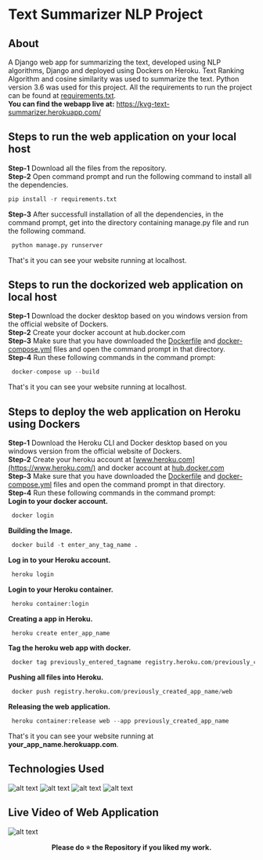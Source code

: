 # Text Summarizer NLP Project
## About
A Django web app for summarizing the text, developed using NLP algorithms, Django and deployed using Dockers on Heroku. Text Ranking Algorithm and cosine similarity was used to summarize the text. Python version 3.6 was used for this project. All the requirements to run the project can be found at [requirements.txt](https://github.com/venugopalkadamba/SMS-Spam-Detector-WebApp/blob/master/requirements.txt).
<br>
<b>You can find the webapp live at:</b> https://kvg-text-summarizer.herokuapp.com/ <br>

## Steps to run the web application on your local host
**Step-1** Download all the files from the repository.<br>
**Step-2** Open command prompt and run the following command to install all the dependencies.<br>
```python
pip install -r requirements.txt
``` 
**Step-3** After successfull installation of all the dependencies, in the command prompt, get into the directory containing manage.py file and run the following command.<br>
```python
 python manage.py runserver
```
That's it you can see your website running at localhost.

## Steps to run the dockorized web application on local host
**Step-1** Download the docker desktop based on you windows version from the official website of Dockers.<br>
**Step-2** Create your docker account at hub.docker.com<br>
**Step-3** Make sure that you have downloaded the [Dockerfile]() and [docker-compose.yml]() files and open the command prompt in that directory.<br>
**Step-4** Run these following commands in the command prompt:<br>
```python
 docker-compose up --build
```
That's it you can see your website running at localhost.

## Steps to deploy the web application on Heroku using Dockers
**Step-1** Download the Heroku CLI and Docker desktop based on you windows version from the official website of Dockers.<br>
**Step-2** Create your heroku account at [www.heroku.com](https://www.heroku.com/) and docker account at [hub.docker.com](https://hub.docker.com/)<br>
**Step-3** Make sure that you have downloaded the [Dockerfile](https://github.com/venugopalkadamba/Text_Summarizer_NLP_Project/blob/master/Dockerfile) and [docker-compose.yml](https://github.com/venugopalkadamba/Text_Summarizer_NLP_Project/blob/master/docker-compose.yml) files and open the command prompt in that directory.<br>
**Step-4** Run these following commands in the command prompt:<br>
<b>Login to your docker account.</b><br>

```python
 docker login
```
<b>Building the Image.</b>
<br>

```python
 docker build -t enter_any_tag_name .
```
<b>Log in to your Heroku account.</b><br>

```python
 heroku login
```
<b>Login to your Heroku container.</b><br>

```python
 heroku container:login
```
<b>Creating a app in Heroku.</b><br>

```python
 heroku create enter_app_name
```
<b>Tag the heroku web app with docker.</b><br>

```python
 docker tag previously_entered_tagname registry.heroku.com/previously_created_app_name/web
```
<b>Pushing all files into Heroku.</b><br>

```python
 docker push registry.heroku.com/previously_created_app_name/web
```
<b>Releasing the web application.</b><br>

```python
 heroku container:release web --app previously_created_app_name
```
That's it you can see your website running at <b>your_app_name.herokuapp.com</b>.

## Technologies Used
![alt text](https://github.com/venugopalkadamba/Text_Summarizer_NLP_Project/blob/master/README_assets/docker.jpg)
![alt text](https://github.com/venugopalkadamba/Text_Summarizer_NLP_Project/blob/master/README_assets/heroku.jpg)
![alt text](https://github.com/venugopalkadamba/Text_Summarizer_NLP_Project/blob/master/README_assets/NLP.jpg)
![alt text](https://github.com/venugopalkadamba/Text_Summarizer_NLP_Project/blob/master/README_assets/beautiful_soup.jpg)

## Live Video of Web Application
![alt text](https://github.com/venugopalkadamba/Text_Summarizer_NLP_Project/blob/master/README_assets/Final_Video.gif)

<div align="center">
 
<b>Please do ⭐ the Repository if you liked my work.</b>
</div>
